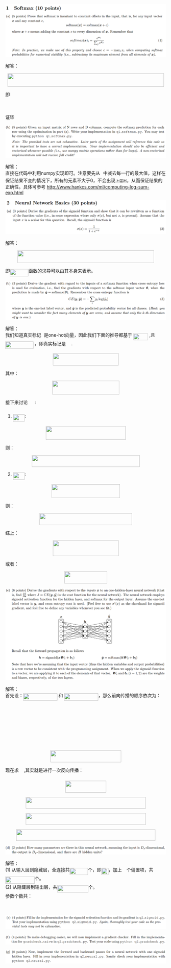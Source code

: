 <p align="center"><img src="/tex/981e1a911d5d015cd4e9ca83bdef1a5e.svg?invert_in_darkmode&sanitize=true" align=middle width=191.34590144999999pt height=14.611878599999999pt/></p>  

![1a](Assignment1-img/1a.jpg)  
  
解答：
<p align="center"><img src="/tex/35995193a6c6128f08c9bd37b6e628b8.svg?invert_in_darkmode&sanitize=true" align=middle width=490.57258634999994pt height=42.65424074999999pt/></p>  
即  
<p align="center"><img src="/tex/62b524786a05e90fb15e7ea2c7959f36.svg?invert_in_darkmode&sanitize=true" align=middle width=222.53629034999997pt height=16.438356pt/></p>  
证毕  

![1b](Assignment1-img/1b.jpg)  

解答：  
直接在代码中利用numpy实现即可。注意要先从<img src="/tex/332cc365a4987aacce0ead01b8bdcc0b.svg?invert_in_darkmode&sanitize=true" align=middle width=9.39498779999999pt height=14.15524440000002pt/>中减去每一行的最大值，这样在保证结果不变的情况下，所有的元素不大于0，不会出现`上溢出`，从而保证结果的正确性。具体可参考 http://www.hankcs.com/ml/computing-log-sum-exp.html  
  
![2a](Assignment1-img/2a.jpg)   

解答：
<p align="center"><img src="/tex/db9928d4fd9b64284c4f1a6d42ba3cc0.svg?invert_in_darkmode&sanitize=true" align=middle width=427.2343086pt height=39.59480249999999pt/></p>  

即<img src="/tex/a1d10fd8a1c1198fcba88aa30b7107c3.svg?invert_in_darkmode&sanitize=true" align=middle width=58.41940499999999pt height=22.831056599999986pt/>函数的求导可以由其本身来表示。

![2b](Assignment1-img/2b.jpg)  

解答：  
我们知道真实标记<img src="/tex/deceeaf6940a8c7a5a02373728002b0f.svg?invert_in_darkmode&sanitize=true" align=middle width=8.649225749999989pt height=14.15524440000002pt/>是one-hot向量，因此我们下面的推导都基于 <img src="/tex/d188eb9ee9e3183afbdec8b468d271bf.svg?invert_in_darkmode&sanitize=true" align=middle width=46.28421599999999pt height=21.18721440000001pt/> ,且 <img src="/tex/92fc33d17362605fd0aaa5e37d91e79f.svg?invert_in_darkmode&sanitize=true" align=middle width=87.63117659999999pt height=22.831056599999986pt/> ，即真实标记是 <img src="/tex/63bb9849783d01d91403bc9a5fea12a2.svg?invert_in_darkmode&sanitize=true" align=middle width=9.075367949999992pt height=22.831056599999986pt/> .  

<p align="center"><img src="/tex/88ef3df5488b0c66f5cf98311d9cf84d.svg?invert_in_darkmode&sanitize=true" align=middle width=206.7417165pt height=37.9216761pt/></p>  

其中：  
<p align="center"><img src="/tex/cae0e852e541c146d64bfa168bd0ade4.svg?invert_in_darkmode&sanitize=true" align=middle width=209.23667655pt height=42.84447255pt/></p>  

接下来讨论 <img src="/tex/d29eac8ed44d78c9fe9b67a26afabebc.svg?invert_in_darkmode&sanitize=true" align=middle width=15.251585249999996pt height=30.648287999999997pt/> :  
1) <img src="/tex/adb954c91e658590185031beeb908ca2.svg?invert_in_darkmode&sanitize=true" align=middle width=36.65622509999999pt height=22.831056599999986pt/>:  
<p align="center"><img src="/tex/9b42f0140270a2e17adc2c751b84ff0f.svg?invert_in_darkmode&sanitize=true" align=middle width=250.53299205pt height=43.521805799999996pt/></p>  

则：  
<p align="center"><img src="/tex/069026df3d257f09b250f873c8e2ecd8.svg?invert_in_darkmode&sanitize=true" align=middle width=337.05503534999997pt height=37.0084374pt/></p>

2) <img src="/tex/4825b4d7040a1b0ab62a9ee3331b7287.svg?invert_in_darkmode&sanitize=true" align=middle width=36.65622509999999pt height=22.831056599999986pt/>:  
<p align="center"><img src="/tex/48d03e3246e339d8124318b30d450715.svg?invert_in_darkmode&sanitize=true" align=middle width=213.55523969999996pt height=43.521805799999996pt/></p>  

则：  
<p align="center"><img src="/tex/c011b1357fbd33e66ed3842137d01431.svg?invert_in_darkmode&sanitize=true" align=middle width=289.78262939999996pt height=37.0084374pt/></p>  

综上：  
<p align="center"><img src="/tex/654ac2729bd140acdb9b0426bf1a0691.svg?invert_in_darkmode&sanitize=true" align=middle width=205.1064147pt height=49.315569599999996pt/></p>  

或者：

<p align="center"><img src="/tex/dcc4e9cbbbb091e8594bdd266757d597.svg?invert_in_darkmode&sanitize=true" align=middle width=134.31675345pt height=37.1910528pt/></p>  

![2c](Assignment1-img/2c.jpg)  

解答：  
首先设：<img src="/tex/7ae7b79130069ec6f6ab73744840a29a.svg?invert_in_darkmode&sanitize=true" align=middle width=106.50668654999998pt height=22.831056599999986pt/> 和 <img src="/tex/cc62bf57a815668bdb239e4a0ed71b92.svg?invert_in_darkmode&sanitize=true" align=middle width=106.58281424999998pt height=22.831056599999986pt/>，那么前向传播的顺序依次为：  

<p align="center"><img src="/tex/b4ed13c4a160555c336141297985afbe.svg?invert_in_darkmode&sanitize=true" align=middle width=106.50668655pt height=13.881256950000001pt/></p>
<p align="center"><img src="/tex/287023cd062b28101901deca995ec2e0.svg?invert_in_darkmode&sanitize=true" align=middle width=121.18952339999998pt height=16.438356pt/></p>
<p align="center"><img src="/tex/30fafd31a89230080c2fbe61fb7606fc.svg?invert_in_darkmode&sanitize=true" align=middle width=106.58281425pt height=13.881256950000001pt/></p>
<p align="center"><img src="/tex/1121619c14f5e30af0b96bf02f2580bf.svg?invert_in_darkmode&sanitize=true" align=middle width=125.89248705pt height=16.438356pt/></p>
<p align="center"><img src="/tex/02fe4132c041c5015951a02fdacd6a83.svg?invert_in_darkmode&sanitize=true" align=middle width=221.41387619999998pt height=36.6554298pt/></p>

现在求<img src="/tex/3907d1fcf323c95464418c95ef0d1437.svg?invert_in_darkmode&sanitize=true" align=middle width=16.086209699999998pt height=28.92634470000001pt/>,其实就是进行一次反向传播：  
<p align="center"><img src="/tex/393336cd04583e9fb7f45894278fd735.svg?invert_in_darkmode&sanitize=true" align=middle width=128.08681545pt height=36.2778141pt/></p>
<p align="center"><img src="/tex/c5bfaf6dbc0f5f48a25e535e752e154d.svg?invert_in_darkmode&sanitize=true" align=middle width=375.26687384999997pt height=36.2778141pt/></p>
<p align="center"><img src="/tex/f6bad702a8f943db838dc1265181956f.svg?invert_in_darkmode&sanitize=true" align=middle width=375.75722579999996pt height=37.1910528pt/></p>
<p align="center"><img src="/tex/91de91ed4fdc3d8790d5befe97938e51.svg?invert_in_darkmode&sanitize=true" align=middle width=435.43210094999995pt height=36.2778141pt/></p>

![2d](Assignment1-img/2d.jpg)  

解答：  
(1) 从输入层到隐藏层，全连接共<img src="/tex/0373fd6e72358d8b50f11e8b30d66f22.svg?invert_in_darkmode&sanitize=true" align=middle width=56.97704429999999pt height=22.465723500000017pt/>个，即<img src="/tex/4c0c82cdc5d7bf2312fe6669d3f632f3.svg?invert_in_darkmode&sanitize=true" align=middle width=22.07767979999999pt height=22.465723500000017pt/>，加上<img src="/tex/7b9a0316a2fcd7f01cfd556eedf72e96.svg?invert_in_darkmode&sanitize=true" align=middle width=14.99998994999999pt height=22.465723500000017pt/>个偏置项，共<img src="/tex/47df53dfe90e0bbe08fda80bcf0aa1f8.svg?invert_in_darkmode&sanitize=true" align=middle width=92.06820479999999pt height=22.465723500000017pt/>个。  
(2) 从隐藏层到输出层，共<img src="/tex/b4f3dae50d17523f3305e04419370242.svg?invert_in_darkmode&sanitize=true" align=middle width=97.38265349999999pt height=22.465723500000017pt/>个。  
参数个数共：
<p align="center"><img src="/tex/c3a6ccee4af0503fad9a9f335684b50b.svg?invert_in_darkmode&sanitize=true" align=middle width=235.93478864999997pt height=17.031940199999998pt/></p>

![2e](Assignment1-img/2e.jpg)  

![2f](Assignment1-img/2f.jpg)  

![2g](Assignment1-img/2g.jpg)  